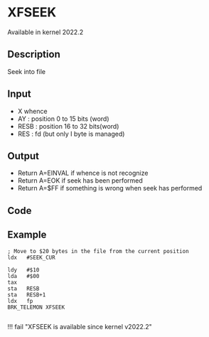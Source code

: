 # XFSEEK

Available in kernel 2022.2

## Description

Seek into file

## Input

* X whence
* AY : position 0 to 15 bits (word)
* RESB : position 16 to 32 bits(word)
* RES : fd (but only I byte is managed)

## Output

* Return A=EINVAL if whence is not recognize
* Return A=EOK if seek has been performed
* Return A=$FF if something is wrong when seek has performed

## Code

## Example

``` ca65
; Move to $20 bytes in the file from the current position
ldx   #SEEK_CUR

ldy   #$10
lda   #$00
tax
sta   RESB
sta   RESB+1
ldx   fp
BRK_TELEMON XFSEEK
 

```
!!! fail "XFSEEK is available since kernel v2022.2"
